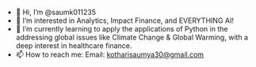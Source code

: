 - 👋 Hi, I’m @saumk011235
- 👀 I’m interested in Analytics, Impact Finance, and EVERYTHING AI!
- 🌱 I’m currently learning to apply the applications of Python in the addressing global issues like Climate Change & Global Warming, with a deep interest in healthcare finance.
- 📫 How to reach me: Email: kotharisaumya30@gmail.com

<!---
saumk011235/saumk011235 is a ✨ special ✨ repository because its `README.md` (this file) appears on your GitHub profile.
You can click the Preview link to take a look at your changes.
--->
